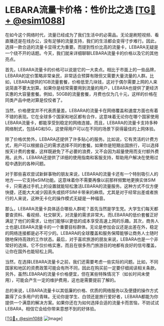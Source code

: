 # LEBARA流量卡价格：性价比之选 [[TG💪+ @esim1088](https://t.me/s/esim1088)]

在如今这个网络时代，流量已经成为了我们生活中的必需品。无论是刷短视频、看直播还是在线办公，没有足够的流量支持，我们的生活都会变得寸步难行。因此，选择一款合适的流量卡显得尤为重要。而提到性价比高的流量卡，LEBARA无疑是一个绕不开的话题。今天，我们就来详细聊聊LEBARA流量卡的价格以及它的其他亮点。

首先，LEBARA流量卡的价格可以说是它的一大卖点。相比于市面上的一些品牌，LEBARA的定价策略非常亲民，非常适合预算有限但又需要大量流量的人群。比如，LEBARA提供的1GB流量套餐，价格低至几块钱，这对于偶尔需要上网的人来说简直不要太划算。如果你是经常需要用到流量的用户，LEBARA也提供了更经济实惠的大容量套餐。例如，50GB的流量套餐，月费也仅为几十元，这样的价格在同类产品中绝对算是佼佼者了。

当然，价格便宜并不代表质量差。LEBARA的流量卡在网络覆盖和速度方面也有着不错的表现。它在全球多个国家和地区都有合作，这意味着无论你在哪个国家使用LEBARA流量卡，都能享受到稳定的网络连接。而且，LEBARA的流量卡支持多种网络制式，包括4G和5G，这使得用户可以在不同的场景下获得最佳的上网体验。

除了价格优势外，LEBARA还提供了许多贴心的服务。比如说，它有灵活的计费方式，用户可以根据自己的需求选择不同的套餐。如果你是短期出国旅行，可以选择按天计费的套餐，这样既避免了不必要的浪费，又不会因为超量使用而支付额外费用。此外，LEBARA还提供了详细的使用指南和客服支持，帮助用户解决在使用过程中遇到的各种问题。

对于那些喜欢尝试新鲜事物的朋友来说，LEBARA的流量卡还有一个特别吸引人的地方——它支持eSIM功能。这意味着你不需要再像以前那样频繁地更换实体SIM卡，只需通过手机上的设置就能轻松激活LEBARA的流量服务。这种方式不仅方便快捷，还能大大减少因丢失或损坏SIM卡带来的麻烦。尤其是对于经常出差或者旅行的人来说，这种无卡化的操作模式无疑是一种福音。

那么，LEBARA流量卡具体适合哪些人群呢？首先当然是学生党。大学生们每天都要查资料、看视频、社交聊天，对流量的需求非常大。而LEBARA的低价套餐正好满足了他们的需求，让他们能够以更低的成本享受高速上网的乐趣。其次，商务人士也是LEBARA流量卡的一个重要目标群体。无论是参加会议还是出差在外，稳定的网络连接都是必不可少的。LEBARA的全球覆盖和服务保障能够让商务人士随时随地保持高效的工作状态。最后，对于喜欢旅游的朋友来说，LEBARA也是一个非常好的选择。它不仅价格实惠，而且在很多热门旅游目的地都有良好的信号覆盖，让你在国外也能轻松上网。

当然，在选择LEBARA流量卡之前，我们还需要考虑一些实际的问题。比如，不同国家和地区的资费政策可能会有所不同，因此在购买前一定要仔细阅读相关条款。另外，虽然LEBARA的流量卡价格便宜，但在某些特殊情况下（如长时间未使用），可能会产生一定的维护费用，这也是需要提前了解的。

总的来说，LEBARA流量卡以其低廉的价格、优质的网络服务以及便捷的操作方式赢得了众多用户的青睐。无论你是学生、白领还是旅行爱好者，LEBARA都能为你提供一个满意的解决方案。如果你还在为如何选择合适的流量卡而苦恼，不妨试试LEBARA，相信它会给你带来意想不到的好体验。

[[TG💪+ @esim1088](https://t.me/s/esim1088) ![Image](https://i.postimg.cc/4NQfJmqS/Snipaste-2025-05-13-00-14-12.png)]